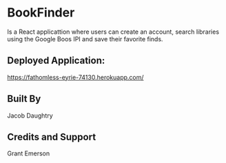 # BookFinder

Is a React applicattion where users can create an account, search libraries using the Google Boos IPI and save their favorite finds.

## Deployed Application:

https://fathomless-eyrie-74130.herokuapp.com/

## Built By

Jacob Daughtry

## Credits and Support

Grant Emerson